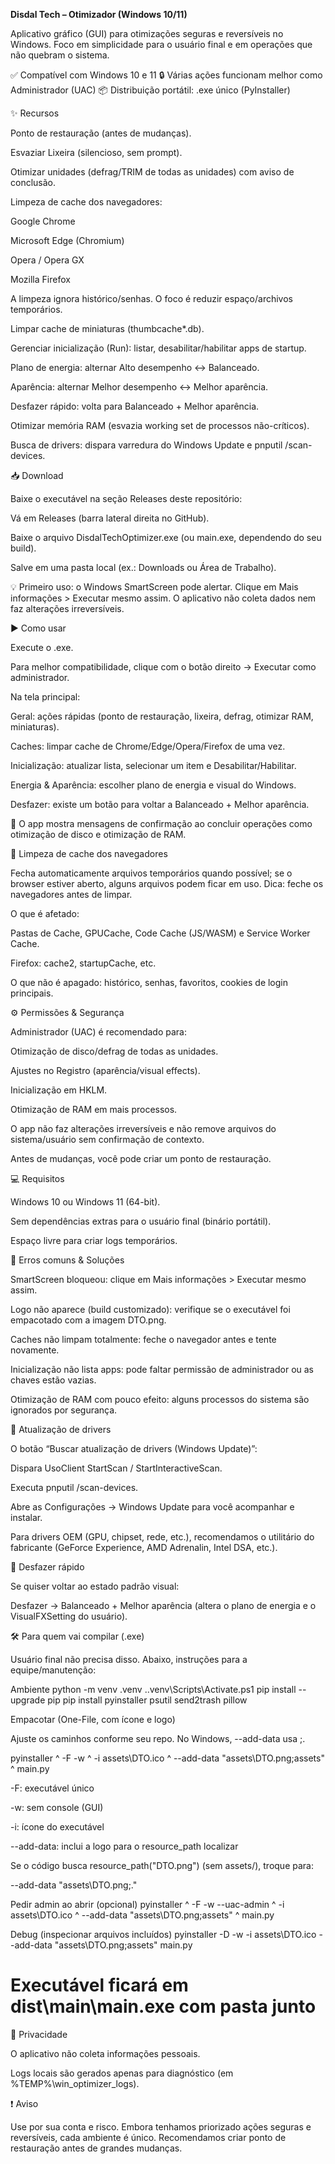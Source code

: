**Disdal Tech – Otimizador (Windows 10/11)**

Aplicativo gráfico (GUI) para otimizações seguras e reversíveis no Windows.
Foco em simplicidade para o usuário final e em operações que não quebram o sistema.

✅ Compatível com Windows 10 e 11
🔒 Várias ações funcionam melhor como Administrador (UAC)
📦 Distribuição portátil: .exe único (PyInstaller)

✨ Recursos

Ponto de restauração (antes de mudanças).

Esvaziar Lixeira (silencioso, sem prompt).

Otimizar unidades (defrag/TRIM de todas as unidades) com aviso de conclusão.

Limpeza de cache dos navegadores:

Google Chrome

Microsoft Edge (Chromium)

Opera / Opera GX

Mozilla Firefox

A limpeza ignora histórico/senhas. O foco é reduzir espaço/archivos temporários.

Limpar cache de miniaturas (thumbcache*.db).

Gerenciar inicialização (Run): listar, desabilitar/habilitar apps de startup.

Plano de energia: alternar Alto desempenho ↔ Balanceado.

Aparência: alternar Melhor desempenho ↔ Melhor aparência.

Desfazer rápido: volta para Balanceado + Melhor aparência.

Otimizar memória RAM (esvazia working set de processos não-críticos).

Busca de drivers: dispara varredura do Windows Update e pnputil /scan-devices.

📥 Download

Baixe o executável na seção Releases deste repositório:

Vá em Releases (barra lateral direita no GitHub).

Baixe o arquivo DisdalTechOptimizer.exe (ou main.exe, dependendo do seu build).

Salve em uma pasta local (ex.: Downloads ou Área de Trabalho).

💡 Primeiro uso: o Windows SmartScreen pode alertar. Clique em Mais informações > Executar mesmo assim. O aplicativo não coleta dados nem faz alterações irreversíveis.

▶️ Como usar

Execute o .exe.

Para melhor compatibilidade, clique com o botão direito → Executar como administrador.

Na tela principal:

Geral: ações rápidas (ponto de restauração, lixeira, defrag, otimizar RAM, miniaturas).

Caches: limpar cache de Chrome/Edge/Opera/Firefox de uma vez.

Inicialização: atualizar lista, selecionar um item e Desabilitar/Habilitar.

Energia & Aparência: escolher plano de energia e visual do Windows.

Desfazer: existe um botão para voltar a Balanceado + Melhor aparência.

🔔 O app mostra mensagens de confirmação ao concluir operações como otimização de disco e otimização de RAM.

🧼 Limpeza de cache dos navegadores

Fecha automaticamente arquivos temporários quando possível; se o browser estiver aberto, alguns arquivos podem ficar em uso.
Dica: feche os navegadores antes de limpar.

O que é afetado:

Pastas de Cache, GPUCache, Code Cache (JS/WASM) e Service Worker Cache.

Firefox: cache2, startupCache, etc.

O que não é apagado: histórico, senhas, favoritos, cookies de login principais.

⚙️ Permissões & Segurança

Administrador (UAC) é recomendado para:

Otimização de disco/defrag de todas as unidades.

Ajustes no Registro (aparência/visual effects).

Inicialização em HKLM.

Otimização de RAM em mais processos.

O app não faz alterações irreversíveis e não remove arquivos do sistema/usuário sem confirmação de contexto.

Antes de mudanças, você pode criar um ponto de restauração.

💻 Requisitos

Windows 10 ou Windows 11 (64-bit).

Sem dependências extras para o usuário final (binário portátil).

Espaço livre para criar logs temporários.

🧩 Erros comuns & Soluções

SmartScreen bloqueou: clique em Mais informações > Executar mesmo assim.

Logo não aparece (build customizado): verifique se o executável foi empacotado com a imagem DTO.png.

Caches não limpam totalmente: feche o navegador antes e tente novamente.

Inicialização não lista apps: pode faltar permissão de administrador ou as chaves estão vazias.

Otimização de RAM com pouco efeito: alguns processos do sistema são ignorados por segurança.

🔄 Atualização de drivers

O botão “Buscar atualização de drivers (Windows Update)”:

Dispara UsoClient StartScan / StartInteractiveScan.

Executa pnputil /scan-devices.

Abre as Configurações → Windows Update para você acompanhar e instalar.

Para drivers OEM (GPU, chipset, rede, etc.), recomendamos o utilitário do fabricante (GeForce Experience, AMD Adrenalin, Intel DSA, etc.).

🧯 Desfazer rápido

Se quiser voltar ao estado padrão visual:

Desfazer → Balanceado + Melhor aparência
(altera o plano de energia e o VisualFXSetting do usuário).

🛠️ Para quem vai compilar (.exe)

Usuário final não precisa disso.
Abaixo, instruções para a equipe/manutenção:

Ambiente
python -m venv .venv
.\.venv\Scripts\Activate.ps1
pip install --upgrade pip
pip install pyinstaller psutil send2trash pillow

Empacotar (One-File, com ícone e logo)

Ajuste os caminhos conforme seu repo. No Windows, --add-data usa ;.

pyinstaller ^
  -F -w ^
  -i assets\DTO.ico ^
  --add-data "assets\DTO.png;assets" ^
  main.py


-F: executável único

-w: sem console (GUI)

-i: ícone do executável

--add-data: inclui a logo para o resource_path localizar

Se o código busca resource_path("DTO.png") (sem assets/), troque para:

--add-data "assets\DTO.png;."

Pedir admin ao abrir (opcional)
pyinstaller ^
  -F -w --uac-admin ^
  -i assets\DTO.ico ^
  --add-data "assets\DTO.png;assets" ^
  main.py

Debug (inspecionar arquivos incluídos)
pyinstaller -D -w -i assets\DTO.ico --add-data "assets\DTO.png;assets" main.py
# Executável ficará em dist\main\main.exe com pasta junto

🧾 Privacidade

O aplicativo não coleta informações pessoais.

Logs locais são gerados apenas para diagnóstico (em %TEMP%\win_optimizer_logs).

❗ Aviso

Use por sua conta e risco. Embora tenhamos priorizado ações seguras e reversíveis, cada ambiente é único. Recomendamos criar ponto de restauração antes de grandes mudanças.
